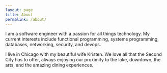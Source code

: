 ```yaml
---
layout: page
title: About
permalink: /about/
---
```


I am a software engineer with a passion for all things technology. My current interests include functional programming, systems programming, databases, networking, security, and devops.

I live in Chicago with my beautiful wife Kristen. We love all that the Second City has to offer, always enjoying our proximity to the lake, downtown, the arts, and the amazing dining experiences.
